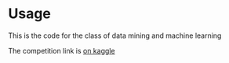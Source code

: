 # Usage
This is the code for the class of data mining and machine learning

The competition link is [on kaggle](https://www.kaggle.com/)

